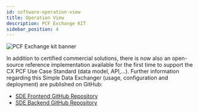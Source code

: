 ```yaml
---
id: software-operation-view
title: Operation View
description: PCF Exchange KIT
sidebar_position: 4
---
```


![PCF Exchange kit banner](@site/static/img/kits/pcf/pcf-kit-logo.svg)

In addition to certified commercial solutions, there is now also an open-source reference implementation available for the first time to support the CX PCF Use Case Standard (data model, API,...). Further information regarding this Simple Data Exchanger (usage, configuration and deployment) are published on GitHub:

- [SDE Frontend GitHub Repository](https://github.com/eclipse-tractusx/managed-simple-data-exchanger-frontend)
- [SDE Backend GitHub Repository](https://github.com/eclipse-tractusx/managed-simple-data-exchanger-backend)
